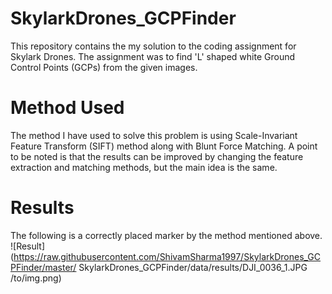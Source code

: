 # SkylarkDrones_GCPFinder

This repository contains the my solution to the coding assignment for Skylark Drones. 
The assignment was to find 'L' shaped white Ground Control Points (GCPs) from the given images.

# Method Used

The method I have used to solve this problem is using Scale-Invariant Feature Transform (SIFT) method along with Blunt Force Matching. A point to be noted is that the results can be improved by changing the feature extraction and matching methods, but the main idea is the same.

# Results

The following is a correctly placed marker by the method mentioned above.
![Result](https://raw.githubusercontent.com/ShivamSharma1997/SkylarkDrones_GCPFinder/master/
        SkylarkDrones_GCPFinder/data/results/DJI_0036_1.JPG
      /to/img.png)
